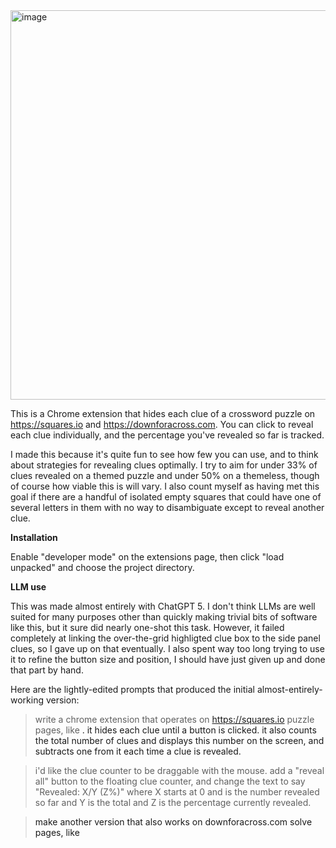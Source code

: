 <img width="1078" height="623" alt="image" src="https://github.com/user-attachments/assets/62bd2c9e-5f7e-4613-8266-4af738523576" />

This is a Chrome extension that hides each clue of a crossword puzzle on https://squares.io and https://downforacross.com. You can click to reveal each clue individually, and the percentage you've revealed so far is tracked.

I made this because it's quite fun to see how few you can use, and to think about strategies for revealing clues optimally. I try to aim for under 33% of clues revealed on a themed puzzle and under 50% on a themeless, though of course how viable this is will vary. I also count myself as having met this goal if there are a handful of isolated empty squares that could have one of several letters in them with no way to disambiguate except to reveal another clue.

**Installation**

Enable "developer mode" on the extensions page, then click "load unpacked" and choose the project directory.

**LLM use**

This was made almost entirely with ChatGPT 5. I don't think LLMs are well suited for many purposes other than quickly making trivial bits of software like this, but it sure did nearly one-shot this task. However, it failed completely at linking the over-the-grid highligted clue box to the side panel clues, so I gave up on that eventually. I also spent way too long trying to use it to refine the button size and position, I should have just given up and done that part by hand.

Here are the lightly-edited prompts that produced the initial almost-entirely-working version:

> write a chrome extension that operates on https://squares.io puzzle pages, like <a squares link>. it hides each clue until a button is clicked. it also counts the total number of clues and displays this number on the screen, and subtracts one from it each time a clue is revealed.


> i'd like the clue counter to be draggable with the mouse. add a "reveal all" button to the floating clue counter, and change the text to say "Revealed: X/Y (Z%)" where X starts at 0 and is the number revealed so far and Y is the total and Z is the percentage currently revealed.


> make another version that also works on downforacross.com solve pages, like <a DFA link>

